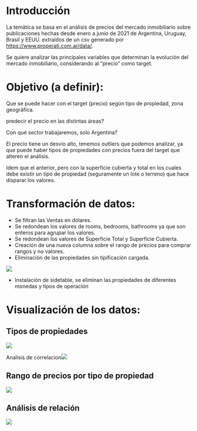 # Introducción

La temática se basa en el análisis de precios del mercado inmobiliario sobre publicaciones hechas desde enero a junio de 2021 de Argentina, Uruguay, Brasil y EEUU. extraídos de un csv generado por <https://www.properati.com.ar/data/>.

Se quiere analizar las principales variables que determinan la evolución del mercado inmobiliario, considerando al “precio” como target.


# Objetivo (a definir):

Que se puede hacer con el target (precio) según tipo de propiedad, zona geográfica.

predecir el precio en las distintas áreas?

Con qué sector trabajaremos, solo Argentina?

El precio tiene un desvío alto, tenemos outliers que podemos analizar, ya que puede haber tipos de propiedades con precios fuera del target que alteren el análisis.

Idem que el anterior, pero con la superficie cubierta y total en los cuales debe existir un tipo de propiedad (seguramente un lote o terreno) que hace disparar los valores.


# Transformación de datos:

- Se filtran las Ventas en dólares.
- Se redondean los valores de rooms, bedrooms, bathrooms ya que son enteros para agrupar los valores.
- Se redondean los valores de Superficie Total y Superficie Cubierta. 
- Creación de una nueva columna sobre el rango de precios para comprar rangos y no valores.
- Eliminación de las propiedades sin tipificación cargada.

![](Aspose.Words.815cebd1-94a6-400b-a9be-fa8421002e34.001.png)

- Instalación de sidetable, se eliminan las propiedades de diferentes monedas y tipos de operación

# Visualización de los datos:


## Tipos de propiedades

![](Aspose.Words.815cebd1-94a6-400b-a9be-fa8421002e34.002.png)

Analisis de correlacion![](Aspose.Words.815cebd1-94a6-400b-a9be-fa8421002e34.003.png)


## Rango de precios por tipo de propiedad

![](Aspose.Words.815cebd1-94a6-400b-a9be-fa8421002e34.004.png)


## Análisis de relación

![](Aspose.Words.815cebd1-94a6-400b-a9be-fa8421002e34.005.png)





